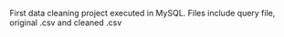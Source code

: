 First data cleaning project executed in MySQL. 
Files include query file, original .csv and cleaned .csv
